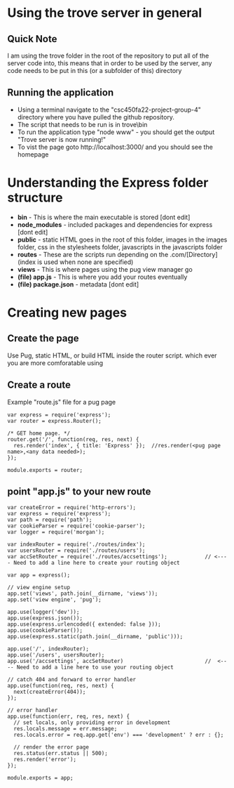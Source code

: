# Using the trove server in general
## Quick Note
I am using the trove folder in the root of the repository to put all of the server code into, this means that in order to be used by the server, any code needs to be put in this (or a subfolder of this) directory 
## Running the application
- Using a terminal navigate to the "csc450fa22-project-group-4" directory where you have pulled the github repository. 
- The script that needs to be run is in trove\bin 
- To run the application type "node www" - you should get the output "Trove server is now running!"
- To vist the page goto http://localhost:3000/ and you should see the homepage
# Understanding the Express folder structure
- **bin** - This is where the main executable is stored [dont edit]
- **node_modules** - included packages and dependencies for express [dont edit]
- **public** - static HTML goes in the root of this folder, images in the images folder, css in the stylesheets folder, javascripts in the javascripts folder
- **routes** - These are the scripts run depending on the .com/[Directory] (index is used when none are specified) 
- **views** - This is where pages using the pug view manager go 
- **(file) app.js** - This is where you add your routes eventually
- **(file) package.json** -  metadata [dont edit]
# Creating new pages 
## Create the page
Use Pug, static HTML, or build HTML inside the router script. which ever you are more comforatable using
## Create a route
Example "route.js" file for a pug page
```
var express = require('express');
var router = express.Router();

/* GET home page. */
router.get('/', function(req, res, next) {    
  res.render('index', { title: 'Express' });  //res.render(<pug page name>,<any data needed>);
});

module.exports = router;

```
## point "app.js" to your new route
```
var createError = require('http-errors');
var express = require('express');
var path = require('path');
var cookieParser = require('cookie-parser');
var logger = require('morgan');

var indexRouter = require('./routes/index');
var usersRouter = require('./routes/users');
var accSetRouter = require('./routes/accsettings');            // <---- Need to add a line here to create your routing object 

var app = express();

// view engine setup
app.set('views', path.join(__dirname, 'views'));
app.set('view engine', 'pug');

app.use(logger('dev'));
app.use(express.json());
app.use(express.urlencoded({ extended: false }));
app.use(cookieParser());
app.use(express.static(path.join(__dirname, 'public')));

app.use('/', indexRouter);
app.use('/users', usersRouter);
app.use('/accsettings', accSetRouter)                          //  <---- Need to add a line here to use your routing object

// catch 404 and forward to error handler
app.use(function(req, res, next) {
  next(createError(404));
});

// error handler
app.use(function(err, req, res, next) {
  // set locals, only providing error in development
  res.locals.message = err.message;
  res.locals.error = req.app.get('env') === 'development' ? err : {};

  // render the error page
  res.status(err.status || 500);
  res.render('error');
});

module.exports = app;

```
